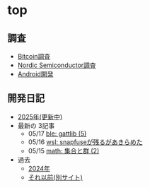 # top

## 調査

* [Bitcoin調査](bitcoin/index.md)
* [Nordic Semiconductor調査](nrf/index.md)
* [Android開発](android/index.md)

## 開発日記


* [2025年(更新中)](devwork2025.md)
* 最新の 3記事
  * 05/17 [ble: gattlib (5)](2025/05/20250517-ble.md)
  * 05/16 [wsl: snapfuseが残るがあきらめた](2025/05/20250516-wsl.md)
  * 05/15 [math: 集合と群 (2)](2025/05/20250515-math.md)
* 過去
  * [2024年](devwork2024.md)
  * [それ以前(別サイト)](https://hiro99ma.blogspot.com/)
